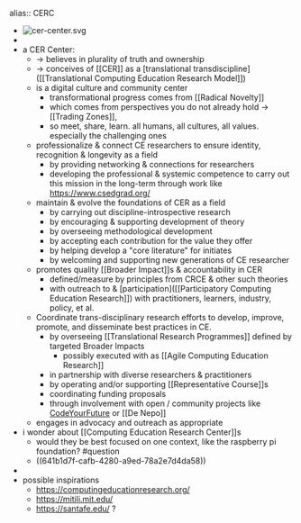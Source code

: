 alias:: CERC

- ![cer-center.svg](../assets/cer-center_1678041981960_0.svg)
-
- a CER Center:
	- -> believes in plurality of truth and ownership
	- -> conceives of [[CER]] as a [translational transdiscipline]([[Translational Computing Education Research Model]])
	- is a digital culture and community center
		- transformational progress comes from [[Radical Novelty]]
		- which comes from perspectives you do not already hold -> [[Trading Zones]],
		- so meet, share, learn. all humans, all cultures, all values. especially the challenging ones
	- professionalize & connect CE researchers to ensure identity, recognition & longevity as a field
		- by providing networking & connections for researchers
		- developing the professional & systemic competence to carry out this mission in the long-term through work like https://www.csedgrad.org/
	- maintain & evolve the foundations of CER as a field
		- by carrying out discipline-introspective research
		- by encouraging & supporting development of theory
		- by overseeing methodological development
		- by accepting each contribution for the value they offer
		- by helping develop a "core literature" for initiates
		- by welcoming and supporting new generations of CE researcher
	- promotes quality [[Broader Impact]]s & accountability in CER
		- defined/measure by principles from CRCE & other such theories
		- with outreach to & [participation]([[Participatory Computing Education Research]]) with  practitioners, learners, industry, policy, et al.
	- Coordinate trans-disciplinary research efforts to develop, improve, promote, and disseminate best practices in CE.
		- by overseeing [[Translational Research Programmes]] defined by targeted Broader Impacts
			- possibly executed with as [[Agile Computing Education Research]]
		- in partnership with diverse researchers & practitioners
		- by operating and/or supporting [[Representative Course]]s
		- coordinating funding proposals
		- through involvement with open / community projects like [CodeYourFuture](https://codeyourfuture.io/) or [[De Nepo]]
	- engages in advocacy and outreach as appropriate
- i wonder about [[Computing Education Research Center]]s
	- would they be best focused on one context, like the raspberry pi foundation? #question
	- ((641b1d7f-cafb-4280-a9ed-78a2e7d4da58))
-
- possible inspirations
	- https://computingeducationresearch.org/
	- https://mitili.mit.edu/
	- https://santafe.edu/ ?